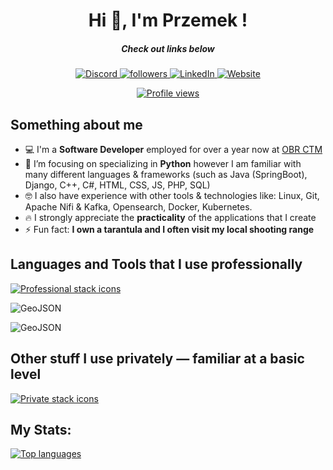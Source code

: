<h1 align="center">Hi 👋, I'm Przemek !</h1>
<h5 align="center">Check out links below</h5>

<p align="center">
  <a href="https://discord.com/users/419571860041105410" target="_blank">
    <img alt="Discord" title="Discord" src="https://img.shields.io/badge/-Discord-7289DA?style=for-the-badge&logo=discord&logoColor=white"/>
  </a>
  <a href="https://github.com/Kir4R00t" target="_blank">
    <img alt="followers" title="Follow me on GitHub" src="https://img.shields.io/github/followers/Kir4R00t?color=236ad3&style=for-the-badge&logo=github&label=Follow"/>
  </a>
  <a href="https://www.linkedin.com/in/przemys%C5%82aw-sadowski-39266b297/" target="_blank">
    <img alt="LinkedIn" title="LinkedIn" src="https://img.shields.io/badge/-LinkedIn-0077B5?style=for-the-badge&logo=linkedin&logoColor=white"/>
  </a>
  <a href="https://www.kirar00t.site/" target="_blank">
    <img alt="Website" title="My Website" src="https://img.shields.io/badge/-Website-4CAF50?style=for-the-badge&logo=web&logoColor=white"/>
  </a>
</p>
<p align="center">
  <a href="https://github.com/Kir4R00t" target="_blank">
    <img src="https://komarev.com/ghpvc/?username=Kir4R00t&style=for-the-badge&color=brightgreen" alt="Profile views"/>
  </a>
</p>

## Something about me
- 💻 I'm a **Software Developer** employed for over a year now at [OBR CTM](https://ctm.gdynia.pl/)
- 🌱 I’m focusing on specializing in **Python** however I am familiar with many different languages & frameworks (such as Java (SpringBoot), Django, C++, C#, HTML, CSS, JS, PHP, SQL) 
- 🤓 I also have experience with other tools & technologies like: Linux, Git, Apache Nifi & Kafka, Opensearch, Docker, Kubernetes.
- 🔥 I strongly appreciate the **practicality** of the applications that I create
- ⚡ Fun fact: **I own a tarantula and I often visit my local shooting range**

## Languages and Tools that I use professionally
<p>
  <a href="https://github.com/Kir4R00t" target="_blank">
    <img alt="Professional stack icons" src="https://skillicons.dev/icons?i=python,java,linux,docker,k8s,git,postgresql,vscode,kafka,redhat,qt"/>
  </a>
</p>

<p>
  <img alt="GeoJSON" title="GeoJSON" src="https://img.shields.io/badge/GeoJSON-000000?style=for-the-badge&logo=openstreetmap&logoColor=white"/>
</p>
<p>
  <img alt="GeoJSON" title="GeoJSON" src="https://img.shields.io/badge/JSON-000000?style=for-the-badge&logo=openstreetmap&logoColor=white"/>
</p>

## Other stuff I use privately — familiar at a basic level
<p>
  <a href="https://github.com/Kir4R00t" target="_blank">
    <img alt="Private stack icons" src="https://skillicons.dev/icons?i=cpp,cs,django,raspberrypi,arch,php,mysql,html,css,js" />
  </a>
</p>

## My Stats:
<p>
  <a href="https://github.com/anuraghazra/github-readme-stats" target="_blank">
    <img align="center" alt="Top languages" src="https://github-readme-stats.vercel.app/api/top-langs/?username=Kir4R00t&layout=donut&hide=lua&theme=dark"/>
  </a>
</p>

<!--  This is Empty probably because of GitHub API issues
## My activity on Github
<p align="center">
  <a href="https://github.com/Kir4R00t" target="_blank">
    <img title="stats" alt="streak" src="https://github-readme-streak-stats.herokuapp.com/?user=Kir4R00t&theme=dark&hide_border=true&stroke=f53b3b"/>
  </a> 
</p>
-->

<!--  TODO: Format this nicely later -> pick different repos
## My work
<table>
  <tr>
    <td>
      <a href="https://github.com/Kir4R00t/KiraBot" target="_blank">
        <img src="https://github-readme-stats.vercel.app/api/pin/?username=Kir4R00t&repo=KiraBot&theme=dark" alt="KiraBot">
      </a>
    </td>
    <td>
      <a href="https://github.com/Kir4R00t/kirar00t.site" target="_blank">
        <img src="https://github-readme-stats.vercel.app/api/pin/?username=Kir4R00t&repo=kirar00t.site&theme=dark" alt="kirar00t.site">
      </a>
    </td>
  </tr>
  <tr>
    <td>
      <a href="https://github.com/Kir4R00t/GTAV_PrivateSessionMaker" target="_blank">
        <img src="https://github-readme-stats.vercel.app/api/pin/?username=Kir4R00t&repo=GTAV_PrivateSessionMaker&theme=dark" alt="GTAV_PrivateSessionMaker">
      </a>
    </td>
    <td>
      <a href="https://github.com/Kir4R00t/KiraEssentialz" target="_blank">
        <img src="https://github-readme-stats.vercel.app/api/pin/?username=Kir4R00t&repo=KiraEssentialz&theme=dark" alt="KiraEssentialz">
      </a>
    </td>
  </tr>
  <tr>
    <td>
      <a href="https://github.com/Kir4R00t/EpicDownloader" target="_blank">
        <img src="https://github-readme-stats.vercel.app/api/pin/?username=Kir4R00t&repo=EpicDownloader&theme=dark" alt="EpicDownloader">
      </a>
    </td>
    <td>
      <a href="https://github.com/Kir4R00t/DjangoWeatherAPP" target="_blank">
        <img src="https://github-readme-stats.vercel.app/api/pin/?username=Kir4R00t&repo=DjangoWeatherAPP&theme=dark" alt="DjangoWeatherAPP">
      </a>
    </td>
  </tr>
  <tr>
    <td>
      <a href="https://github.com/Kir4R00t/KiraChaos" target="_blank">
        <img src="https://github-readme-stats.vercel.app/api/pin/?username=Kir4R00t&repo=KiraChaos&theme=dark" alt="KiraChaos">
      </a>
    </td>
    <td>
      <a href="https://github.com/Kir4R00t/BlackBox" target="_blank">
        <img src="https://github-readme-stats.vercel.app/api/pin/?username=Kir4R00t&repo=BlackBox&theme=dark" alt="BlackBox">
      </a>
    </td>
  </tr>
</table>
-->
